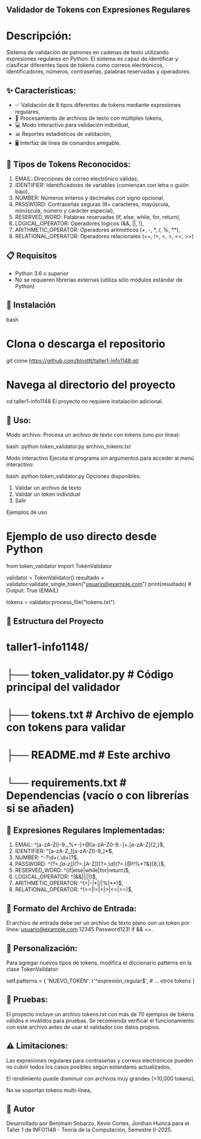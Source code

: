 ## Validador de Tokens con Expresiones Regulares

# Descripción:

Sistema de validación de patrones en cadenas de texto utilizando expresiones regulares en Python. El sistema es capaz de identificar y clasificar diferentes tipos de tokens como correos electrónicos, identificadores, números, contraseñas, palabras reservadas y operadores.

## ✨ Características:

- ✅ Validación de 8 tipos diferentes de tokens mediante expresiones regulares,
- 📁 Procesamiento de archivos de texto con múltiples tokens,
- 💻 Modo interactivo para validación individual,
- 📊 Reportes estadísticos de validación,
- 🖥️ Interfaz de línea de comandos amigable.

## 🎯 Tipos de Tokens Reconocidos:

1. EMAIL: Direcciones de correo electrónico válidas,
2. IDENTIFIER: Identificadores de variables (comienzan con letra o guión bajo),
3. NUMBER: Números enteros y decimales con signo opcional,
4. PASSWORD: Contraseñas seguras (8+ caracteres, mayúscula, minúscula, número y carácter especial),
5. RESERVED_WORD: Palabras reservadas (if, else, while, for, return),
6. LOGICAL_OPERATOR: Operadores lógicos (&&, ||, !),
7. ARITHMETIC_OPERATOR: Operadores aritméticos (+, -, *, /, %, **),
8. RELATIONAL_OPERATOR: Operadores relacionales (==, !=, <, >, <=, >=)

## 📋 Requisitos
- Python 3.6 o superior
- No se requieren librerías externas (utiliza sólo módulos estándar de Python)

## 🔧 Instalación
bash
# Clona o descarga el repositorio
git clone https://github.com/blosttt/taller1-info1148.git
# Navega al directorio del proyecto
cd taller1-info1148
El proyecto no requiere instalación adicional.

## 🚀 Uso:

Modo archivo:
Procesa un archivo de texto con tokens (uno por línea):

bash:
python token_validator.py archivo_tokens.txt

Modo interactivo
Ejecuta el programa sin argumentos para acceder al menú interactivo:

bash:
python token_validator.py
Opciones disponibles:

1. Validar un archivo de texto
2. Validar un token individual
3. Salir

Ejemplos de uso
# Ejemplo de uso directo desde Python
from token_validator import TokenValidator

validator = TokenValidator()
resultado = validator.validate_single_token("usuario@example.com")
print(resultado)  # Output: True (EMAIL)

tokens = validator.process_file("tokens.txt")

## 📁 Estructura del Proyecto

# taller1-info1148/
# ├── token_validator.py  # Código principal del validador
# ├── tokens.txt          # Archivo de ejemplo con tokens para validar
# ├── README.md           # Este archivo
# └── requirements.txt    # Dependencias (vacío o con librerías si se añaden)

## 🧩 Expresiones Regulares Implementadas:
1. EMAIL: ^[a-zA-Z0-9._%+-]+@[a-zA-Z0-9.-]+\.[a-zA-Z]{2,}$,
2. IDENTIFIER: ^[a-zA-Z_][a-zA-Z0-9_]*$,
3. NUMBER: ^-?\d+(\.\d+)?$,
4. PASSWORD: ^(?=.*[a-z])(?=.*[A-Z])(?=.*\d)(?=.*[@$!%*?&])[A-Za-z\d@$!%*?&]{8,}$,
5. RESERVED_WORD: ^(if|else|while|for|return)$,
6. LOGICAL_OPERATOR: ^(&&|\|\||!)$,
7. ARITHMETIC_OPERATOR: ^(\+|-|\*|/|%|\*\*)$,
8. RELATIONAL_OPERATOR: ^(==|!=|<|>|<=|>=)$,

## 📝 Formato del Archivo de Entrada:
El archivo de entrada debe ser un archivo de texto plano con un token por línea:
usuario@example.com
12345
Password123!
if
&&
==.


## 🔧 Personalización:

Para agregar nuevos tipos de tokens, modifica el diccionario patterns en la clase TokenValidator:

self.patterns = {
    'NUEVO_TOKEN': r'^expresión_regular$',
    # ... otros tokens
}

## 🧪 Pruebas:
El proyecto incluye un archivo tokens.txt con más de 70 ejemplos de tokens válidos e inválidos para pruebas. Se recomienda verificar el funcionamiento con este archivo antes de usar el validador con datos propios.

## ⚠️ Limitaciones:
Las expresiones regulares para contraseñas y correos electrónicos pueden no cubrir todos los casos posibles según estándares actualizados,

El rendimiento puede disminuir con archivos muy grandes (>10,000 tokens),

No se soportan tokens multi-línea,

## 👥 Autor
Desarrollado por Benjmain Sobarzo, Kevin Cortes, Jonthan Huinca para el Taller 1 de INFO1148 - Teoría de la Computación, Semestre II-2025.


